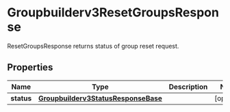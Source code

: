 

# Groupbuilderv3ResetGroupsResponse

ResetGroupsResponse returns status of group reset request.

## Properties

| Name | Type | Description | Notes |
|------------ | ------------- | ------------- | -------------|
|**status** | [**Groupbuilderv3StatusResponseBase**](Groupbuilderv3StatusResponseBase.md) |  |  [optional] |



